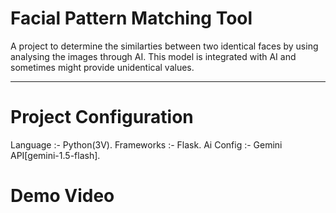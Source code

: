 # Facial Pattern Matching Tool
A project to determine the similarties between two identical faces by using analysing the images through AI.
This model is integrated with AI and sometimes might provide unidentical values.
________________________________________________
# Project Configuration
Language :- Python(3V).
Frameworks :- Flask.
Ai Config :- Gemini API[gemini-1.5-flash].

# Demo Video
